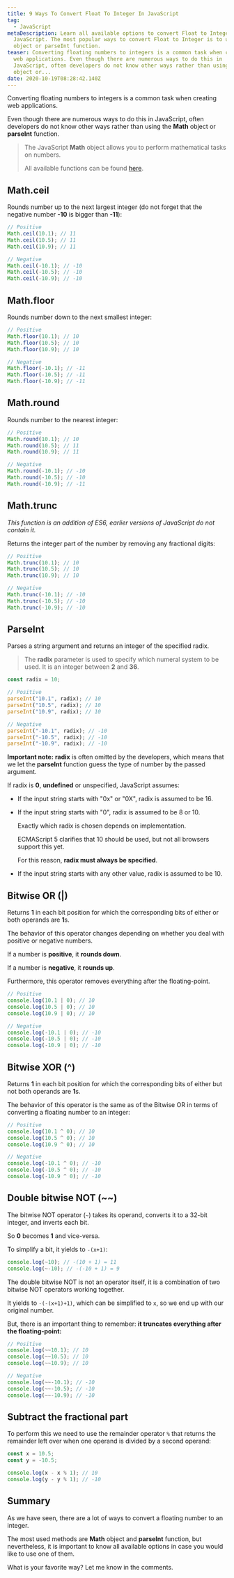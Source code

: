 ```yaml
---
title: 9 Ways To Convert Float To Integer In JavaScript
tag:
  - JavaScript
metaDescription: Learn all available options to convert Float to Integer in
  JavaScript. The most popular ways to convert Float to Integer is to use Math
  object or parseInt function.
teaser: Converting floating numbers to integers is a common task when creating
  web applications. Even though there are numerous ways to do this in
  JavaScript, often developers do not know other ways rather than using the Math
  object or...
date: 2020-10-19T08:28:42.140Z
---
```

Converting floating numbers to integers is a common task when creating web applications.

Even though there are numerous ways to do this in JavaScript, often developers do not know other ways rather than using the **Math** object or **parseInt** function.

> The JavaScript **Math** object allows you to perform mathematical tasks on numbers.
>
> All available functions can be found [here](https://www.w3schools.com/js/js_math.asp).

## Math.ceil

Rounds number up to the next largest integer (do not forget that the negative number **\-10** is bigger than **\-11**):

```javascript
// Positive
Math.ceil(10.1); // 11
Math.ceil(10.5); // 11
Math.ceil(10.9); // 11

// Negative
Math.ceil(-10.1); // -10
Math.ceil(-10.5); // -10
Math.ceil(-10.9); // -10
```

## Math.floor

Rounds number down to the next smallest integer:

```javascript
// Positive
Math.floor(10.1); // 10
Math.floor(10.5); // 10
Math.floor(10.9); // 10

// Negative
Math.floor(-10.1); // -11
Math.floor(-10.5); // -11
Math.floor(-10.9); // -11
```

## Math.round

Rounds number to the nearest integer:

```javascript
// Positive
Math.round(10.1); // 10
Math.round(10.5); // 11
Math.round(10.9); // 11

// Negative
Math.round(-10.1); // -10
Math.round(-10.5); // -10
Math.round(-10.9); // -11
```

## Math.trunc

*This function is an addition of ES6, earlier versions of JavaScript do not contain it.*

Returns the integer part of the number by removing any fractional digits:

```javascript
// Positive
Math.trunc(10.1); // 10
Math.trunc(10.5); // 10
Math.trunc(10.9); // 10

// Negative
Math.trunc(-10.1); // -10
Math.trunc(-10.5); // -10
Math.trunc(-10.9); // -10
```

## ParseInt

Parses a string argument and returns an integer of the specified radix.

> The **radix** parameter is used to specify which numeral system to be used. It is an integer between **2** and **36**.

```javascript
const radix = 10;

// Positive
parseInt("10.1", radix); // 10
parseInt("10.5", radix); // 10
parseInt("10.9", radix); // 10

// Negative
parseInt("-10.1", radix); // -10
parseInt("-10.5", radix); // -10
parseInt("-10.9", radix); // -10
```

**Important note:** **radix** is often omitted by the developers, which means that we let the **parseInt** function guess the type of number by the passed argument.

If radix is **0**, **undefined** or unspecified, JavaScript assumes:

* If the input string starts with "0x" or "0X", radix is assumed to be 16.
* If the input string starts with "0", radix is assumed to be 8 or 10.

  Exactly which radix is chosen depends on implementation. 

  ECMAScript 5 clarifies that 10 should be used, but not all browsers support this yet. 

  For this reason, **radix must always be specified**.
* If the input string starts with any other value, radix is assumed to be 10.

## Bitwise OR (|)

Returns **1** in each bit position for which the corresponding bits of either or both operands are **1**s.

The behavior of this operator changes depending on whether you deal with positive or negative numbers.

If a number is **positive**, it **rounds down**. 

If a number is **negative**, it **rounds up**.

Furthermore, this operator removes everything after the floating-point.

```javascript
// Positive
console.log(10.1 | 0); // 10
console.log(10.5 | 0); // 10
console.log(10.9 | 0); // 10

// Negative
console.log(-10.1 | 0); // -10
console.log(-10.5 | 0); // -10
console.log(-10.9 | 0); // -10
```

## Bitwise XOR (^)

Returns **1** in each bit position for which the corresponding bits of either but not both operands are **1**s.

The behavior of this operator is the same as of the Bitwise OR in terms of converting a floating number to an integer:

```javascript
// Positive
console.log(10.1 ^ 0); // 10
console.log(10.5 ^ 0); // 10
console.log(10.9 ^ 0); // 10

// Negative
console.log(-10.1 ^ 0); // -10
console.log(-10.5 ^ 0); // -10
console.log(-10.9 ^ 0); // -10
```

## Double bitwise NOT (\~\~)

The bitwise NOT operator (`~`) takes its operand, converts it to a 32-bit integer, and inverts each bit.

So **0** becomes **1** and vice-versa.

To simplify a bit, it yields to `-(x+1)`:

```javascript
console.log(~10); // -(10 + 1) = 11
console.log(~-10); // -(-10 + 1) = 9
```

The double bitwise NOT is not an operator itself, it is a combination of two bitwise NOT operators working together.

It yields to `-(-(x+1)+1)`, which can be simplified to `x`, so we end up with our original number.

But, there is an important thing to remember: **it truncates everything after the floating-point:**

```javascript
// Positive
console.log(~~10.1); // 10
console.log(~~10.5); // 10
console.log(~~10.9); // 10

// Negative
console.log(~~-10.1); // -10
console.log(~~-10.5); // -10
console.log(~~-10.9); // -10
```

## Subtract the fractional part

To perform this we need to use the remainder operator `%` that returns the remainder left over when one operand is divided by a second operand:

```javascript
const x = 10.5;
const y = -10.5;

console.log(x - x % 1); // 10
console.log(y - y % 1); // -10
```

## Summary

As we have seen, there are a lot of ways to convert a floating number to an integer.

The most used methods are **Math** object and **parseInt** function, but nevertheless, it is important to know all available options in case you would like to use one of them.

What is your favorite way? Let me know in the comments.